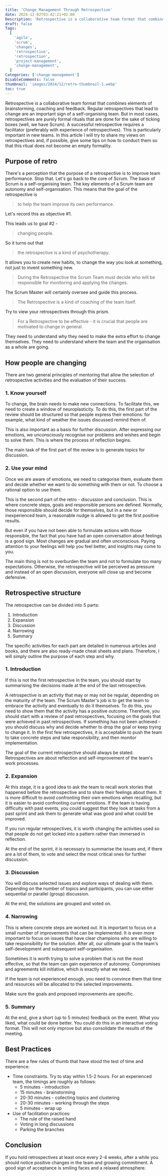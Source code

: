 ```yaml
---
title: 'Change Management Through Retrospection'
date: 2024-12-02T03:42:21+02:00
Description: 'Retrospective is a collaborative team format that combines elements of brainstorming, coaching and feedback. Regular retrospectives that lead to change are an important sign of a self-organising team.'
draft: false
Tags:
  [
    'agile',
    'scrum',
    'changes',
    'retrospective',
    'retrospection',
    'project-management',
    'change-management',
  ]
Categories: ['change-management']
DisableComments: false
thumbnail: 'images/2024/12/retro-thumbnail-1.webp'
toc: true
---
```


Retrospective is a collaborative team format that combines elements of brainstorming, coaching and feedback. Regular retrospectives that lead to change are an important sign of a self-organising team. But in most cases, retrospectives are purely formal rituals that are done for the sake of ticking boxes (well, we have Scrum). A successful retrospective requires a facilitator (preferably with experience of retrospectives). This is particularly important in new teams. In this article I will try to share my views on retrospectives and, if possible, give some tips on how to conduct them so that this ritual does not become an empty formality.

## Purpose of retro

There's a perception that the purpose of a retrospective is to improve team performance. Stop that. Let's go back to the core of Scrum. The basis of Scrum is a self-organising team. The key elements of a Scrum team are autonomy and self-organisation. This means that the goal of the retrospective is

> to help the team improve its own performance.

Let's record this as objective #1.

This leads us to goal #2 -

> changing people.

So it turns out that

> the retrospective is a kind of psychotherapy.

It allows you to create new habits, to change the way you look at something, not just to invent something new.

> During the Retrospective the Scrum Team must decide who will be responsible for monitoring and applying the changes.

The Scrum Master will certainly oversee and guide this process.

> The Retrospective is a kind of coaching of the team itself.

Try to view your retrospectives through this prism.

> For a Retrospective to be effective - it is crucial that people are motivated to change in general.

They need to understand why they need to make the extra effort to change themselves. They need to understand where the team and the organisation as a whole are going.

## How people are changing

There are two general principles of mentoring that allow the selection of retrospective activities and the evaluation of their success.

### 1. Know yourself

To change, the brain needs to make new connections. To facilitate this, we need to create a window of neuroplasticity. To do this, the first part of the review should be structured so that people express their emotions: for example, what kind of weather the issues discussed remind them of.

This is also important as a basis for further discussion. After expressing our emotions, we unconsciously recognise our problems and wishes and begin to solve them. This is where the process of reflection begins.

The main task of the first part of the review is to generate topics for discussion.

### 2. Use your mind

Once we are aware of emotions, we need to categorise them, evaluate them and decide whether we want to do something with them or not. To choose a rational option to use them.

This is the second part of the retro - discussion and conclusion. This is where concrete steps, goals and responsible persons are defined. Normally, those responsible should decide for themselves, but in a new or inexperienced team, a reasonable nudge is allowed to get the first positive results.

But even if you have not been able to formulate actions with those responsible, the fact that you have had an open conversation about feelings is a good sign. Most changes are gradual and often unconscious. Paying attention to your feelings will help you feel better, and insights may come to you.

The main thing is not to overburden the team and not to formulate too many expectations. Otherwise, the retrospective will be perceived as pressure and instead of an open discussion, everyone will close up and become defensive.

## Retrospective structure

The retrospective can be divided into 5 parts:

1. Introduction
2. Expansion
3. Discussion
4. Narrowing
5. Summary

The specific activities for each part are detailed in numerous articles and books, and there are also ready-made cheat sheets and plans. Therefore, I will simply outline the purpose of each step and why.

### 1. Introduction

If this is not the first retrospective in the team, you should start by summarising the decisions made at the end of the last retrospective.

A retrospective is an activity that may or may not be regular, depending on the maturity of the team. The Scrum Master's job is to get the team to embrace the activity and eventually to do it themselves. To do this, you need to show them that the activity has a positive outcome. Therefore, you should start with a review of past retrospectives, focusing on the goals that were achieved in past retrospectives. If something has not been achieved - you should discuss why and decide whether to drop the goal or keep trying to change it. In the first few retrospectives, it is acceptable to push the team to take concrete steps and take responsibility, and then monitor implementation.

The goal of the current retrospective should always be stated. Retrospectives are about reflection and self-improvement of the team's work processes.

### 2. Expansion

At this stage, it is a good idea to ask the team to recall work stories that happened before the retrospective and to share their feelings about them. It is more difficult to avoid confronting their own emotions when recalling, but it is easier to avoid confronting current emotions. If the team is having difficulty with past events, you could suggest that they look at tasks from a past sprint and ask them to generate what was good and what could be improved.

If you run regular retrospectives, it is worth changing the activities used so that people do not get locked into a pattern rather than immersed in reflection.

At the end of the sprint, it is necessary to summarise the issues and, if there are a lot of them, to vote and select the most critical ones for further discussion.

### 3. Discussion

You will discuss selected issues and explore ways of dealing with them. Depending on the number of topics and participants, you can use either sequential or parallel (group) discussion.

At the end, the solutions are grouped and voted on.

### 4. Narrowing

This is where concrete steps are worked out. It is important to focus on a small number of improvements that can be implemented. It is even more important to focus on issues that have clear champions who are willing to take responsibility for the solution. After all, our ultimate goal is the team's self-development and subsequent self-organisation.

Sometimes it is worth trying to solve a problem that is not the most effective, so that the team can gain experience of autonomy. Compromises and agreements kill initiative, which is exactly what we need.

If the team is not experienced enough, you need to convince them that time and resources will be allocated to the selected improvements.

Make sure the goals and proposed improvements are specific.

### 5. Summary

At the end, give a short (up to 5 minutes) feedback on the event. What you liked, what could be done better. You could do this in an interactive voting format. This will not only improve but also consolidate the results of the meeting.

## Best Practices

There are a few rules of thumb that have stood the test of time and experience:

- Time constraints. Try to stay within 1.5-2 hours. For an experienced team, the timings are roughly as follows:
  - 5 minutes - introduction
  - 15 minutes - brainstorming
  - 20-30 minutes - collecting topics and clustering
  - 20-30 minutes - working through the steps
  - 5 minutes - wrap up
- Use of facilitation practices:
  - The rule of the raised hand
  - Voting in long discussions
  - Parking the branches

## Conclusion

If you hold retrospectives at least once every 2-4 weeks, after a while you should notice positive changes in the team and growing commitment. A good sign of acceptance is smiling faces and a relaxed atmosphere.
